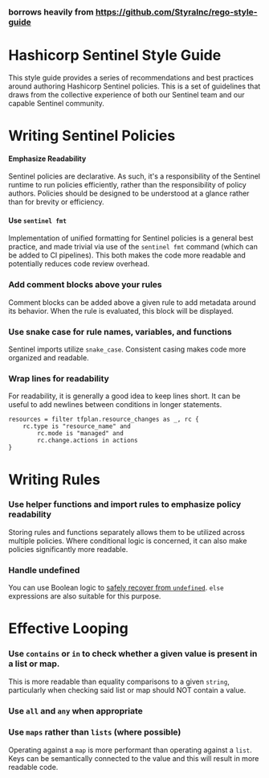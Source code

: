 ### borrows heavily from https://github.com/StyraInc/rego-style-guide

# Hashicorp Sentinel Style Guide
This style guide provides a series of recommendations and best practices around authoring Hashicorp Sentinel policies. This is a set of guidelines that draws from the collective experience of both our Sentinel team and our capable Sentinel community.


# Writing Sentinel Policies
#### Emphasize Readability

Sentinel policies are declarative. As such, it's a responsibility of the Sentinel runtime to run policies efficiently, rather than the responsibility of policy authors.
Policies should be designed to be understood at a glance rather than for brevity or efficiency.

#### Use `sentinel fmt`

Implementation of unified formatting for Sentinel policies is a general best practice, and made trivial via use of the `sentinel fmt` command (which can be added to CI pipelines). This both makes the code more readable and potentially reduces code review overhead.

### Add comment blocks above your rules

Comment blocks can be added above a given rule to add metadata around its behavior. When the rule is evaluated, this block will be displayed. 

### Use snake case for rule names, variables, and functions

Sentinel imports utilize `snake_case`. Consistent casing makes code more organized and readable.

### Wrap lines for readability

For readability, it is generally a good idea to keep lines short. It can be useful to add newlines between conditions in longer statements.

```
resources = filter tfplan.resource_changes as _, rc {
	rc.type is "resource_name" and
		rc.mode is "managed" and
		rc.change.actions in actions
}
```

# Writing Rules

### Use helper functions and import rules to emphasize policy readability

Storing rules and functions separately allows them to be utilized across multiple policies. Where conditional logic is concerned, it can also make policies significantly more readable.

### Handle undefined

You can use Boolean logic to [safely recover from `undefined`](https://docs.hashicorp.com/sentinel/language/undefined#boolean-logic-and-undefined). `else` expressions are also suitable for this purpose.

# Effective Looping
### Use `contains` or `in` to check whether a given value is present in a list or map. 
This is more readable than equality comparisons to a given `string`, particularly when checking said list or map should NOT contain a value.

### Use `all`  and `any` when appropriate

### Use `maps` rather than `lists` (where possible)
Operating against a `map` is more performant than operating against a `list`. Keys can be semantically connected to the value and this will result in more readable code.


